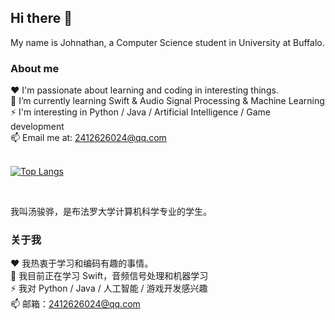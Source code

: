 ## Hi there 👋

<!--
**tangjiaoshou55/tangjiaoshou55** is a ✨ _special_ ✨ repository because its `README.md` (this file) appears on your GitHub profile.

Here are some ideas to get you started:

- 🔭 I’m currently working on ...
- 🌱 I’m currently learning ...
- 👯 I’m looking to collaborate on ...
- 🤔 I’m looking for help with ...
- 💬 Ask me about ...
- 📫 How to reach me: ...
- 😄 Pronouns: ...
- ⚡ Fun fact: ...
-->

My name is Johnathan, a Computer Science student in University at Buffalo. 

### **About me**
❤️ I'm passionate about learning and coding in interesting things.   
🌱 I’m currently learning Swift & Audio Signal Processing & Machine Learning   
⚡ I'm interesting in Python / Java / Artificial Intelligence / Game development  
📫 Email me at: 2412626024@qq.com <br /><br />

[![Top Langs](https://github-readme-stats-pi-ruby-84.vercel.app/api/top-langs/?username=tangjiaoshou55&layout=compact)](https://github.com/anuraghazra/github-readme-stats)

<br />

我叫汤骏骅，是布法罗大学计算机科学专业的学生。

### **关于我**
❤️ 我热衷于学习和编码有趣的事情。  
🌱 我目前正在学习 Swift，音频信号处理和机器学习  
⚡ 我对 Python / Java / 人工智能 / 游戏开发感兴趣    
📫 邮箱：2412626024@qq.com
